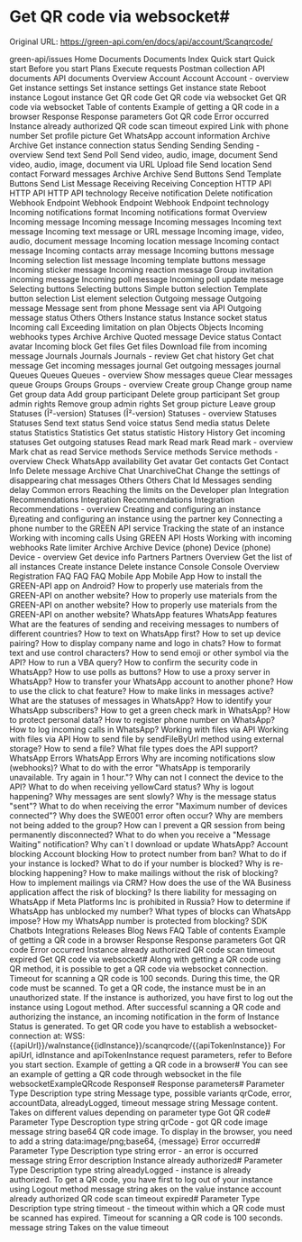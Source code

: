 # Get QR code via websocket#

Original URL: https://green-api.com/en/docs/api/account/Scanqrcode/

green-api/issues Home Documents Documents Index Quick start Quick start Before you start Plans Execute requests Postman collection API documents API documents Overview Account Account Account - overview Get instance settings Set instance settings Get instance state Reboot instance Logout instance Get QR code Get QR code via websocket Get QR code via websocket Table of contents Example of getting a QR code in a browser Response Response parameters Got QR code Error occurred Instance already authorized QR code scan timeout expired Link with phone number Set profile picture Get WhatsApp account information Archive Archive Get instance connection status Sending Sending Sending - overview Send text Send Poll Send video, audio, image, document Send video, audio, image, document via URL Upload file Send location Send contact Forward messages Archive Archive Send Buttons Send Template Buttons Send List Message Receiving Receiving Conception HTTP API HTTP API HTTP API technology Receive notification Delete notification Webhook Endpoint Webhook Endpoint Webhook Endpoint technology Incoming notifications format Incoming notifications format Overview Incoming message Incoming message Incoming messages Incoming text message Incoming text message or URL message Incoming image, video, audio, document message Incoming location message Incoming contact message Incoming contacts array message Incoming buttons message Incoming selection list message Incoming template buttons message Incoming sticker message Incoming reaction message Group invitation incoming message Incoming poll message Incoming poll update message Selecting buttons Selecting buttons Simple button selection Template button selection List element selection Outgoing message Outgoing message Message sent from phone Message sent via API Outgoing message status Others Others Instance status Instance socket status Incoming call Exceeding limitation on plan Objects Objects Incoming webhooks types Archive Archive Quoted message Device status Contact avatar Incoming block Get files Get files Download file from incoming message Journals Journals Journals - review Get chat history Get chat message Get incoming messages journal Get outgoing messages journal Queues Queues Queues - overview Show messages queue Clear messages queue Groups Groups Groups - overview Create group Change group name Get group data Add group participant Delete group participant Set group admin rights Remove group admin rights Set group picture Leave group Statuses (Î²-version) Statuses (Î²-version) Statuses - overview Statuses Statuses Send text status Send voice status Send media status Delete status Statistics Statistics Get status statistic History History Get incoming statuses Get outgoing statuses Read mark Read mark Read mark - overview Mark chat as read Service methods Service methods Service methods - overview Check WhatsApp availability Get avatar Get contacts Get Contact Info Delete message Archive Chat UnarchiveChat Change the settings of disappearing chat messages Others Others Chat Id Messages sending delay Common errors Reaching the limits on the Developer plan Integration Recommendations Integration Recommendations Integration Recommendations - overview Creating and configuring an instance Ð¡reating and configuring an instance using the partner key Connecting a phone number to the GREEN API service Tracking the state of an instance Working with incoming calls Using GREEN API Hosts Working with incoming webhooks Rate limiter Archive Archive Device (phone) Device (phone) Device - overview Get device info Partners Partners Overview Get the list of all instances Create instance Delete instance Console Console Overview Registration FAQ FAQ FAQ Mobile App Mobile App How to install the GREEN-API app on Android? How to properly use materials from the GREEN-API on another website? How to properly use materials from the GREEN-API on another website? How to properly use materials from the GREEN-API on another website? WhatsApp features WhatsApp features What are the features of sending and receiving messages to numbers of different countries? How to text on WhatsApp first? How to set up device pairing? How to display company name and logo in chats? How to format text and use control characters? How to send emoji or other symbol via the API? How to run a VBA query? How to confirm the security code in WhatsApp? How to use polls as buttons? How to use a proxy server in WhatsApp? How to transfer your WhatsApp account to another phone? How to use the click to chat feature? How to make links in messages active? What are the statuses of messages in WhatsApp? How to identify your WhatsApp subscribers? How to get a green check mark in WhatsApp? How to protect personal data? How to register phone number on WhatsApp? How to log incoming calls in WhatsApp? Working with files via API Working with files via API How to send file by sendFileByUrl method using external storage? How to send a file? What file types does the API support? WhatsApp Errors WhatsApp Errors Why are incoming notifications slow (webhooks)? What to do with the error "WhatsApp is temporarily unavailable. Try again in 1 hour."? Why can not I connect the device to the API? What to do when receiving yellowCard status? Why is logout happening? Why messages are sent slowly? Why is the message status "sent"? What to do when receiving the error "Maximum number of devices connected"? Why does the SWE001 error often occur? Why are members not being added to the group? How can I prevent a QR session from being permanently disconnected? What to do when you receive a "Message Waiting" notification? Why can`t I download or update WhatsApp? Account blocking Account blocking How to protect number from ban? What to do if your instance is locked? What to do if your number is blocked? Why is re-blocking happening? How to make mailings without the risk of blocking? How to implement mailings via CRM? How does the use of the WA Business application affect the risk of blocking? Is there liability for messaging on WhatsApp if Meta Platforms Inc is prohibited in Russia? How to determine if WhatsApp has unblocked my number? What types of blocks can WhatsApp impose? How my WhatsApp number is protected from blocking? SDK Chatbots Integrations Releases Blog News FAQ Table of contents Example of getting a QR code in a browser Response Response parameters Got QR code Error occurred Instance already authorized QR code scan timeout expired Get QR code via websocket# Along with getting a QR code using QR method, it is possible to get a QR code via websocket connection. Timeout for scanning a QR code is 100 seconds. During this time, the QR code must be scanned. To get a QR code, the instance must be in an unauthorized state. If the instance is authorized, you have first to log out the instance using Logout method. After successful scanning a QR code and authorizing the instance, an incoming notification in the form of Instance Status is generated. To get QR code you have to establish a websocket-connection at: WSS: {{apiUrl}}/waInstance{{idInstance}}/scanqrcode/{{apiTokenInstance}} For apiUrl, idInstance and apiTokenInstance request parameters, refer to Before you start section. Example of getting a QR code in a browser# You can see an example of getting a QR code through websocket in the file websocketExampleQRcode Response# Response parameters# Parameter Type Description type string Message type, possible variants qrCode, error, accountData, alreadyLogged, timeout message string Message content. Takes on different values depending on parameter type Got QR code# Parameter Type Descroption type string qrCode - got QR code image message string base64 QR code image. To display in the browser, you need to add a string data:image/png;base64, {message} Error occurred# Parameter Type Description type string error - an error is occurred message string Error description Instance already authorized# Parameter Type Description type string alreadyLogged - instance is already authorized. To get a QR code, you have first to log out of your instance using Logout method message string akes on the value instance account already authorized QR code scan timeout expired# Parameter Type Description type string timeout - the timeout within which a QR code must be scanned has expired. Timeout for scanning a QR code is 100 seconds. message string Takes on the value timeout